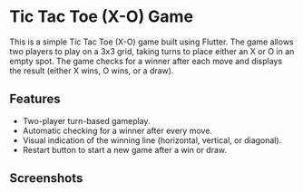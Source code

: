 # Tic Tac Toe (X-O) Game

This is a simple Tic Tac Toe (X-O) game built using Flutter. The game allows two players to play on a 3x3 grid, taking turns to place either an X or O in an empty spot. The game checks for a winner after each move and displays the result (either X wins, O wins, or a draw).

## Features

- Two-player turn-based gameplay.
- Automatic checking for a winner after every move.
- Visual indication of the winning line (horizontal, vertical, or diagonal).
- Restart button to start a new game after a win or draw.

## Screenshots

<!-- ![Screenshot](./images/screenshot.png) --> <!-- Replace with your actual screenshot path -->


